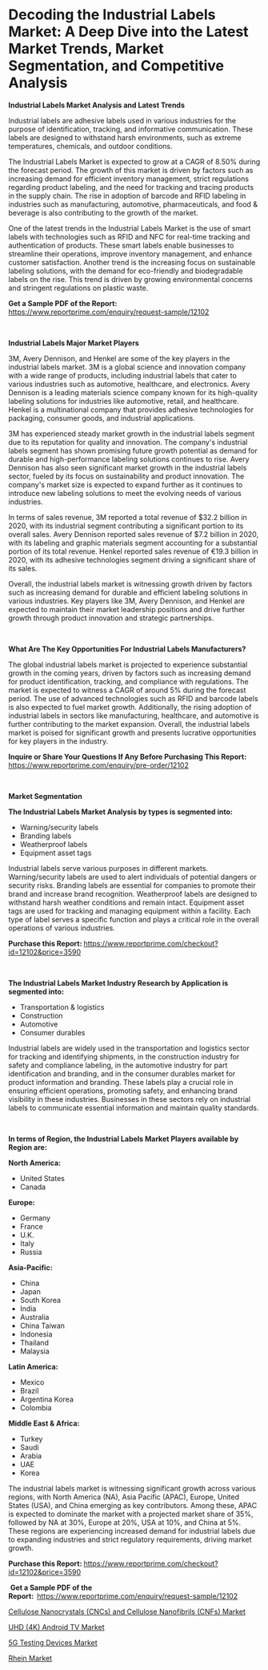 <p><h1>Decoding the Industrial Labels Market: A Deep Dive into the Latest Market Trends, Market Segmentation, and Competitive Analysis</h1></p><p><strong>Industrial Labels Market Analysis and Latest Trends</strong></p>
<p><p>Industrial labels are adhesive labels used in various industries for the purpose of identification, tracking, and informative communication. These labels are designed to withstand harsh environments, such as extreme temperatures, chemicals, and outdoor conditions.</p><p>The Industrial Labels Market is expected to grow at a CAGR of 8.50% during the forecast period. The growth of this market is driven by factors such as increasing demand for efficient inventory management, strict regulations regarding product labeling, and the need for tracking and tracing products in the supply chain. The rise in adoption of barcode and RFID labeling in industries such as manufacturing, automotive, pharmaceuticals, and food & beverage is also contributing to the growth of the market.</p><p>One of the latest trends in the Industrial Labels Market is the use of smart labels with technologies such as RFID and NFC for real-time tracking and authentication of products. These smart labels enable businesses to streamline their operations, improve inventory management, and enhance customer satisfaction. Another trend is the increasing focus on sustainable labeling solutions, with the demand for eco-friendly and biodegradable labels on the rise. This trend is driven by growing environmental concerns and stringent regulations on plastic waste.</p></p>
<p><strong>Get a Sample PDF of the Report:&nbsp;</strong> <a href="https://www.reportprime.com/enquiry/request-sample/12102">https://www.reportprime.com/enquiry/request-sample/12102</a></p>
<p>&nbsp;</p>
<p><strong>Industrial Labels Major Market Players</strong></p>
<p><p>3M, Avery Dennison, and Henkel are some of the key players in the industrial labels market. 3M is a global science and innovation company with a wide range of products, including industrial labels that cater to various industries such as automotive, healthcare, and electronics. Avery Dennison is a leading materials science company known for its high-quality labeling solutions for industries like automotive, retail, and healthcare. Henkel is a multinational company that provides adhesive technologies for packaging, consumer goods, and industrial applications.</p><p>3M has experienced steady market growth in the industrial labels segment due to its reputation for quality and innovation. The company's industrial labels segment has shown promising future growth potential as demand for durable and high-performance labeling solutions continues to rise. Avery Dennison has also seen significant market growth in the industrial labels sector, fueled by its focus on sustainability and product innovation. The company's market size is expected to expand further as it continues to introduce new labeling solutions to meet the evolving needs of various industries.</p><p>In terms of sales revenue, 3M reported a total revenue of $32.2 billion in 2020, with its industrial segment contributing a significant portion to its overall sales. Avery Dennison reported sales revenue of $7.2 billion in 2020, with its labeling and graphic materials segment accounting for a substantial portion of its total revenue. Henkel reported sales revenue of €19.3 billion in 2020, with its adhesive technologies segment driving a significant share of its sales.</p><p>Overall, the industrial labels market is witnessing growth driven by factors such as increasing demand for durable and efficient labeling solutions in various industries. Key players like 3M, Avery Dennison, and Henkel are expected to maintain their market leadership positions and drive further growth through product innovation and strategic partnerships.</p></p>
<p>&nbsp;</p>
<p><strong>What Are The Key Opportunities For Industrial Labels Manufacturers?</strong></p>
<p><p>The global industrial labels market is projected to experience substantial growth in the coming years, driven by factors such as increasing demand for product identification, tracking, and compliance with regulations. The market is expected to witness a CAGR of around 5% during the forecast period. The use of advanced technologies such as RFID and barcode labels is also expected to fuel market growth. Additionally, the rising adoption of industrial labels in sectors like manufacturing, healthcare, and automotive is further contributing to the market expansion. Overall, the industrial labels market is poised for significant growth and presents lucrative opportunities for key players in the industry.</p></p>
<p><strong>Inquire or Share Your Questions If Any Before Purchasing This Report:</strong> <a href="https://www.reportprime.com/enquiry/pre-order/12102">https://www.reportprime.com/enquiry/pre-order/12102</a></p>
<p>&nbsp;</p>
<p><strong>Market Segmentation</strong></p>
<p><strong>The Industrial Labels Market Analysis by types is segmented into:</strong></p>
<p><ul><li>Warning/security labels</li><li>Branding labels</li><li>Weatherproof labels</li><li>Equipment asset tags</li></ul></p>
<p><p>Industrial labels serve various purposes in different markets. Warning/security labels are used to alert individuals of potential dangers or security risks. Branding labels are essential for companies to promote their brand and increase brand recognition. Weatherproof labels are designed to withstand harsh weather conditions and remain intact. Equipment asset tags are used for tracking and managing equipment within a facility. Each type of label serves a specific function and plays a critical role in the overall operations of various industries.</p></p>
<p><strong>Purchase this Report:&nbsp;</strong><a href="https://www.reportprime.com/checkout?id=12102&price=3590">https://www.reportprime.com/checkout?id=12102&price=3590</a></p>
<p>&nbsp;</p>
<p><strong>The Industrial Labels Market Industry Research by Application is segmented into:</strong></p>
<p><ul><li>Transportation & logistics</li><li>Construction</li><li>Automotive</li><li>Consumer durables</li></ul></p>
<p><p>Industrial labels are widely used in the transportation and logistics sector for tracking and identifying shipments, in the construction industry for safety and compliance labeling, in the automotive industry for part identification and branding, and in the consumer durables market for product information and branding. These labels play a crucial role in ensuring efficient operations, promoting safety, and enhancing brand visibility in these industries. Businesses in these sectors rely on industrial labels to communicate essential information and maintain quality standards.</p></p>
<p>&nbsp;</p>
<p><strong>In terms of Region, the Industrial Labels Market Players available by Region are:</strong></p>
<p>
    <p> <strong> North America: </strong>
        <ul>
            <li>United States</li>
            <li>Canada</li>
        </ul>
        </p> 
    <p> <strong> Europe: </strong>
        <ul>
            <li>Germany</li>
            <li>France</li>
            <li>U.K.</li>
            <li>Italy</li>
            <li>Russia</li>
        </ul>
        </p> 
    <p> <strong> Asia-Pacific: </strong>
        <ul>
            <li>China</li>
            <li>Japan</li>
            <li>South Korea</li>
            <li>India</li>
            <li>Australia</li>
            <li>China Taiwan</li>
            <li>Indonesia</li>
            <li>Thailand</li>
            <li>Malaysia</li>
        </ul>
        </p> 
    <p> <strong> Latin America: </strong>
        <ul>
            <li>Mexico</li>
            <li>Brazil</li>
            <li>Argentina Korea</li>
            <li>Colombia</li>
        </ul>
        </p> 
    <p> <strong> Middle East & Africa: </strong>
        <ul>
            <li>Turkey</li>
            <li>Saudi</li>
            <li>Arabia</li>
            <li>UAE</li>
            <li>Korea</li>
        </ul>
    </p>
    </p>
<p><p>The industrial labels market is witnessing significant growth across various regions, with North America (NA), Asia Pacific (APAC), Europe, United States (USA), and China emerging as key contributors. Among these, APAC is expected to dominate the market with a projected market share of 35%, followed by NA at 30%, Europe at 20%, USA at 10%, and China at 5%. These regions are experiencing increased demand for industrial labels due to expanding industries and strict regulatory requirements, driving market growth.</p></p>
<p><strong>Purchase this Report: </strong><a href="https://www.reportprime.com/checkout?id=12102&price=3590">https://www.reportprime.com/checkout?id=12102&price=3590</a></p>
<p>&nbsp;<strong>Get a Sample PDF of the Report:&nbsp;&nbsp;</strong><a href="https://www.reportprime.com/enquiry/request-sample/12102">https://www.reportprime.com/enquiry/request-sample/12102</a></p>
<p><strong></strong></p>
<p><p><a href="https://view.publitas.com/reportprime-1/cellulose-nanocrystals-cncs-and-cellulose-nanofibrils-cnfs-market-size-2023-2030-global-industrial-analysis-key-geographical-regions-market-share-top-key-players-product-types-and-forecast-research-report/">Cellulose Nanocrystals (CNCs) and Cellulose Nanofibrils (CNFs) Market</a></p><p><a href="https://view.publitas.com/reportprime-1/uhd-4k-android-tv-market-research-report-provides-critical-insights-that-can-help-shape-business-development-and-investment-strategies/">UHD (4K) Android TV Market</a></p><p><a href="https://view.publitas.com/reportprime-1/5g-testing-devices-market-offer-valuable-insights-into-market-size-market-share-market-trends-and-projections-spanning-from-2023-to-2030/">5G Testing Devices Market</a></p><p><a href="https://angry-finch-aaf.notion.site/Rhein-Market-Analysis-and-Market-Size-Global-Industry-Overview-Market-Segmentation-and-Forecast-2-7b0735c054284d2fab7a0d4e9193670f">Rhein Market</a></p></p>